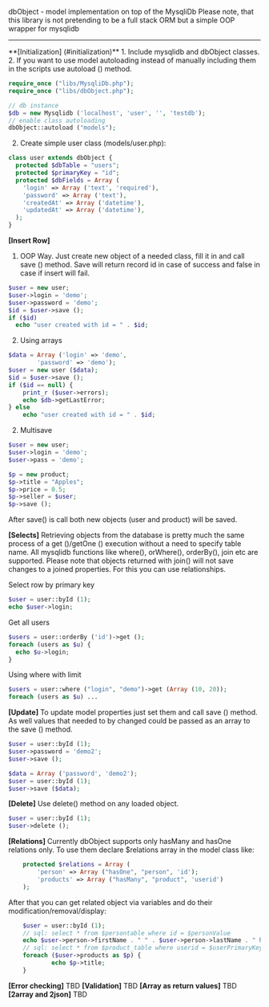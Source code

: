 dbObject - model implementation on top of the MysqliDb
Please note, that this library is not pretending to be a full stack ORM but a simple OOP wrapper for mysqlidb

<hr>
**[Initialization] (#initialization)**
1. Include mysqlidb and dbObject classes. 
2. If you want to use model autoloading instead of manually including them in the scripts use autoload () method.

```php
require_once ("libs/MysqliDb.php");
require_once ("libs/dbObject.php");

// db instance
$db = new Mysqlidb ('localhost', 'user', '', 'testdb');
// enable class autoloading
dbObject::autoload ("models");

```
2. Create simple user class (models/user.php):
```php
class user extends dbObject {
  protected $dbTable = "users";
  protected $primaryKey = "id";
  protected $dbFields = Array (
    'login' => Array ('text', 'required'),
    'password' => Array ('text'),
    'createdAt' => Array ('datetime'),
    'updatedAt' => Array ('datetime'),
  );
}
```
**[Insert Row]**
1. OOP Way. Just create new object of a needed class, fill it in and call save () method. Save will return 
record id in case of success and false in case if insert will fail.
```php
$user = new user;
$user->login = 'demo';
$user->password = 'demo';
$id = $user->save ();
if ($id)
  echo "user created with id = " . $id;
```
2. Using arrays
```php
$data = Array ('login' => 'demo',
        'password' => 'demo');
$user = new user ($data);
$id = $user->save ();
if ($id == null) {
    print_r ($user->errors);
    echo $db->getLastError;
} else
    echo "user created with id = " . $id;
```

2. Multisave
```php
$user = new user;
$user->login = 'demo';
$user->pass = 'demo';

$p = new product;
$p->title = "Apples";
$p->price = 0.5;
$p->seller = $user;
$p->save ();
```

After save() is call both new objects (user and product) will be saved.

**[Selects]**
Retrieving objects from the database is pretty much the same process of a get ()/getOne () execution without a need to specify table name.
All mysqlidb functions like where(), orWhere(), orderBy(), join etc are supported.
Please note that objects returned with join() will not save changes to a joined properties. For this you can use relationships.

Select row by primary key
```php
$user = user::byId (1);
echo $user->login;
```

Get all users
```php
$users = user::orderBy ('id')->get ();
foreach (users as $u) {
  echo $u->login;
}
```

Using where with limit
```php
$users = user::where ("login", "demo")->get (Array (10, 20));
foreach (users as $u) ...
```

**[Update]**
To update model properties just set them and call save () method. As well values that needed to by changed could be passed as an array to the save () method.

```php
$user = user::byId (1);
$user->password = 'demo2';
$user->save ();
```
```php
$data = Array ('password', 'demo2');
$user = user::byId (1);
$user->save ($data);
```

**[Delete]**
Use delete() method on any loaded object. 
```php
$user = user::byId (1);
$user->delete ();
```

**[Relations]**
Currently dbObject supports only hasMany and hasOne relations only. To use them declare $relations array in the model class like:
```php
    protected $relations = Array (
        'person' => Array ("hasOne", "person", 'id');
        'products' => Array ("hasMany", "product", 'userid')
    );
```
After that you can get related object via variables and do their modification/removal/display:
```php
    $user = user::byId (1);
    // sql: select * from $persontable where id = $personValue
    echo $user->person->firstName . " " . $user->person->lastName . " have the following products:\n";
    // sql: select * from $product_table where userid = $userPrimaryKey
    foreach ($user->products as $p) {
            echo $p->title;
    }
```
**[Error checking]**
TBD
**[Validation]**
TBD
**[Array as return values]**
TBD
**[2array and 2json]**
TBD


